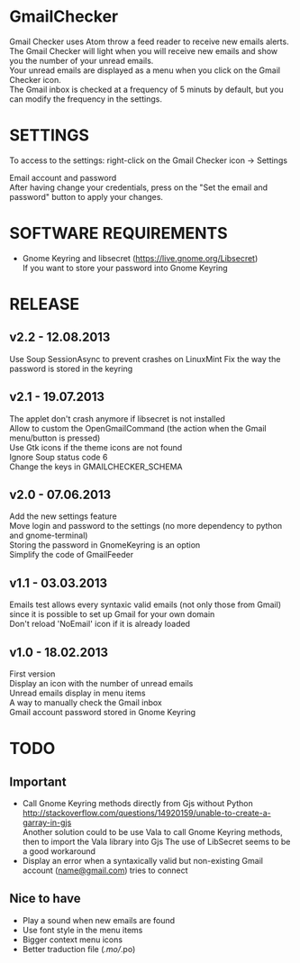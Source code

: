 GmailChecker
============

Gmail Checker uses Atom throw a feed reader to receive new emails alerts.  
The Gmail Checker will light when you will receive new emails and show you the number of your unread emails.  
Your unread emails are displayed as a menu when you click on the Gmail Checker icon.  
The Gmail inbox is checked at a frequency of 5 minuts by default, but you can modify the frequency in the settings.


SETTINGS
============

To access to the settings: right-click on the Gmail Checker icon -> Settings

Email account and password  
After having change your credentials, press on the "Set the email and password" button to apply your changes.


SOFTWARE REQUIREMENTS
============

* Gnome Keyring and libsecret (https://live.gnome.org/Libsecret)  
  If you want to store your password into Gnome Keyring


RELEASE
============

v2.2 - 12.08.2013
------------
Use Soup SessionAsync to prevent crashes on LinuxMint
Fix the way the password is stored in the keyring


v2.1 - 19.07.2013
------------
The applet don't crash anymore if libsecret is not installed  
Allow to custom the OpenGmailCommand (the action when the Gmail menu/button is pressed)  
Use Gtk icons if the theme icons are not found  
Ignore Soup status code 6  
Change the keys in GMAILCHECKER_SCHEMA


v2.0 - 07.06.2013
------------
Add the new settings feature  
Move login and password to the settings (no more dependency to python and gnome-terminal)  
Storing the password in GnomeKeyring is an option  
Simplify the code of GmailFeeder  


v1.1 - 03.03.2013
------------
Emails test allows every syntaxic valid emails (not only those from Gmail) since it is possible to set up Gmail for your own domain  
Don't reload 'NoEmail' icon if it is already loaded

v1.0 - 18.02.2013
------------
First version  
Display an icon with the number of unread emails  
Unread emails display in menu items  
A way to manually check the Gmail inbox  
Gmail account password stored in Gnome Keyring


TODO
============

Important
------------
* Call Gnome Keyring methods directly from Gjs without Python  
  http://stackoverflow.com/questions/14920159/unable-to-create-a-garray-in-gjs  
  Another solution could to be use Vala to call Gnome Keyring methods, then to import the Vala library into Gjs
  The use of LibSecret seems to be a good workaround
* Display an error when a syntaxically valid but non-existing Gmail account (name@gmail.com) tries to connect

Nice to have
------------
* Play a sound when new emails are found
* Use font style in the menu items
* Bigger context menu icons
* Better traduction file (*.mo/*.po)
